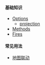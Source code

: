 #### 基础知识

- [Options]()
  - <a href="openlayers/view/options/projection.html" target="_blank">projection</a>
- [Methods]()
- <a href="openlayers/view/fires.html" target="_blank">Fires</a>

#### 常见用法

- <a href="openlayers/view/linkage.html" target="_blank">地图联动</a>
